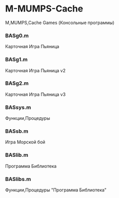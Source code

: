 # M-MUMPS-Cache
M,MUMPS,Cache Games
(Консольные программы)

### BASg0.m
Карточная Игра Пьяница

### BASg1.m
Карточная Игра Пьяница v2

### BASg2.m
Карточная Игра Пьяница v3

### BASsys.m
Функции,Процедуры

### BASsb.m
Игра Морской бой

### BASlib.m
Программа Библиотека

### BASlibs.m
Функции,Процедуры "Программа Библиотека"
